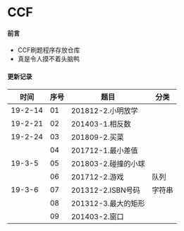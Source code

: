 # CCF

#### 前言
- CCF刷题程序存放仓库
- 真是令人摸不着头脑鸭

#### 更新记录

|时间|序号|题目|分类|
|------|------|------|------|
|19-2-14|01|201812-2.小明放学||
|19-2-21|02|201403-1.相反数||
|19-2-24|03|201809-2.买菜||
||04|201712-1.最小差值||
|19-3-5|05|201803-2.碰撞的小球||
||06|201712-2.游戏|队列|
|19-3-6|07|201312-2.ISBN号码|字符串|
||08|201312-3.最大的矩形||
||09|201403-2.窗口||